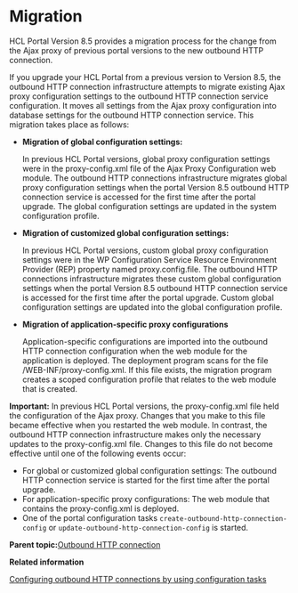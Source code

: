 # Migration 

HCL Portal Version 8.5 provides a migration process for the change from the Ajax proxy of previous portal versions to the new outbound HTTP connection.

If you upgrade your HCL Portal from a previous version to Version 8.5, the outbound HTTP connection infrastructure attempts to migrate existing Ajax proxy configuration settings to the outbound HTTP connection service configuration. It moves all settings from the Ajax proxy configuration into database settings for the outbound HTTP connection service. This migration takes place as follows:

-   **Migration of global configuration settings:**

    In previous HCL Portal versions, global proxy configuration settings were in the proxy-config.xml file of the Ajax Proxy Configuration web module. The outbound HTTP connections infrastructure migrates global proxy configuration settings when the portal Version 8.5 outbound HTTP connection service is accessed for the first time after the portal upgrade. The global configuration settings are updated in the system configuration profile.

-   **Migration of customized global configuration settings:**

    In previous HCL Portal versions, custom global proxy configuration settings were in the WP Configuration Service Resource Environment Provider \(REP\) property named proxy.config.file. The outbound HTTP connections infrastructure migrates these custom global configuration settings when the portal Version 8.5 outbound HTTP connection service is accessed for the first time after the portal upgrade. Custom global configuration settings are updated into the global configuration profile.

-   **Migration of application-specific proxy configurations**

    Application-specific configurations are imported into the outbound HTTP connection configuration when the web module for the application is deployed. The deployment program scans for the file /WEB-INF/proxy-config.xml. If this file exists, the migration program creates a scoped configuration profile that relates to the web module that is created.


**Important:** In previous HCL Portal versions, the proxy-config.xml file held the configuration of the Ajax proxy. Changes that you make to this file became effective when you restarted the web module. In contrast, the outbound HTTP connection infrastructure makes only the necessary updates to the proxy-config.xml file. Changes to this file do not become effective until one of the following events occur:

-   For global or customized global configuration settings: The outbound HTTP connection service is started for the first time after the portal upgrade.
-   For application-specific proxy configurations: The web module that contains the proxy-config.xml is deployed.
-   One of the portal configuration tasks `create-outbound-http-connection-config` or `update-outbound-http-connection-config` is started.

**Parent topic:**[Outbound HTTP connection ](../dev-portlet/outbound_http.md)

**Related information**  


[Configuring outbound HTTP connections by using configuration tasks ](../dev-portlet/outbhttp_cfg_tasks.md)

